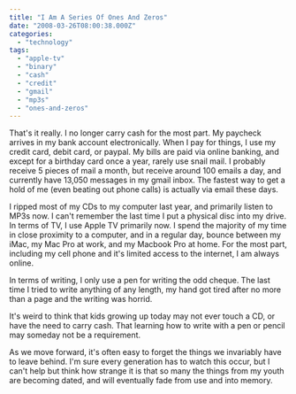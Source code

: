 ```yaml
---
title: "I Am A Series Of Ones And Zeros"
date: "2008-03-26T08:00:38.000Z"
categories: 
  - "technology"
tags: 
  - "apple-tv"
  - "binary"
  - "cash"
  - "credit"
  - "gmail"
  - "mp3s"
  - "ones-and-zeros"
---
```


That's it really. I no longer carry cash for the most part. My paycheck arrives in my bank account electronically. When I pay for things, I use my credit card, debit card, or paypal. My bills are paid via online banking, and except for a birthday card once a year, rarely use snail mail. I probably receive 5 pieces of mail a month, but receive around 100 emails a day, and currently have 13,050 messages in my gmail inbox. The fastest way to get a hold of me (even beating out phone calls) is actually via email these days.

I ripped most of my CDs to my computer last year, and primarily listen to MP3s now. I can't remember the last time I put a physical disc into my drive. In terms of TV, I use Apple TV primarily now. I spend the majority of my time in close proximity to a computer, and in a regular day, bounce between my iMac, my Mac Pro at work, and my Macbook Pro at home. For the most part, including my cell phone and it's limited access to the internet, I am always online.

In terms of writing, I only use a pen for writing the odd cheque. The last time I tried to write anything of any length, my hand got tired after no more than a page and the writing was horrid.

It's weird to think that kids growing up today may not ever touch a CD, or have the need to carry cash. That learning how to write with a pen or pencil may someday not be a requirement.

As we move forward, it's often easy to forget the things we invariably have to leave behind. I'm sure every generation has to watch this occur, but I can't help but think how strange it is that so many the things from my youth are becoming dated, and will eventually fade from use and into memory.
